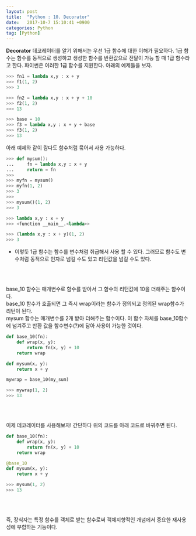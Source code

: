 ```yaml
---
layout: post
title:  "Python : 10. Decorator"
date:   2017-10-7 15:10:41 +0900
categories: Python
tag: [Python]
---
```


**Decorator** 데코레이터를 알기 위해서는 우선 1급 함수에 대한 이해가 필요하다. 1급 함수는 함수를 동적으로 생성하고 생성한 함수를 반환값으로 전달이 가능 할 때 1급 함수라고 한다. 파이썬은 이러한 1급 함수를 지원한다. 아래의 예제들을 보자.

```python
>>> fn1 = lambda x,y : x + y
>>> f1(1, 2)
>>> 3
```

```python
>>> fn2 = lambda x,y : x + y + 10
>>> f2(1, 2)
>>> 13
```

```python
>>> base = 10
>>> f3 = lambda x,y : x + y + base
>>> f3(1, 2)
>>> 13
```

아래 예제와 같이 람다도 함수처럼 묶어서 사용 가능하다.

```python
>>> def mysum():
...	 	fn = lambda x,y : x + y
...		return = fn
>>>
>>> myfn = mysum()
>>> myfn(1, 2)
>>> 3
>>>
>>> mysum()(1, 2)
>>> 3
```

```python
>>> lambda x,y : x + y
>>> <function __main__.<lambda>>
```

```python
>>> (lambda x,y : x + y)(1, 2)
>>> 3
```

- 이렇듯 1급 함수는 함수를 변수처럼 취급해서 사용 할 수 있다. 그러므로 함수도 변수처럼 동적으로 인자로 넘길 수도 있고 리턴값을 넘길 수도 있다.

<br><br>

base\_10 함수는 매개변수로 함수를 받아서 그 함수의 리턴값에 10을 더해주는 함수이다.<br>
base\_10 함수가 호출되면 그 즉시 wrap이라는 함수가 정의되고 정의된 wrap함수가 리턴이 된다. <br>
mysum 함수는 매개변수를 2개 받아 더해주는 함수이다. 이 함수 자체를 base\_10함수에 넘겨주고 반환 값을 함수변수(?)에 담아 사용이 가능한 것이다.

```python
def base_10(fn):
	def wrap(x, y):
		return fn(x, y) + 10
	return wrap

def mysum(x, y):
	return x + y

mywrap = base_10(my_sum)
```

```python
>>> mywrap(1, 2)
>>> 13
```

<br><br>

이제 데코레이터를 사용해보자! 간단하다 위의 코드를 아래 코드로 바꿔주면 된다.

```python
def base_10(fn):
	def wrap(x, y):
		return fn(x, y) + 10
	return wrap

@base_10
def mysum(x, y):
	return x + y
```

```python
>>> mysum(1, 2)
>>> 13
```

<br><br>

즉, 장식자는 특정 함수를 객체로 받는 함수로써 객체지향적인 개념에서 중요한 재사용성에 부합하는 기능이다.
